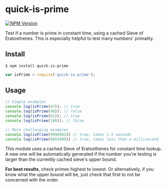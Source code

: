 # quick-is-prime

[![NPM Version](https://img.shields.io/npm/v/quick-is-prime.svg)](https://www.npmjs.com/package/quick-is-prime)

Test if a number is prime in constant time, using a cached Sieve of Eratosthenes. This is especially helpful to test many numbers' primality.

## Install

```
$ npm install quick-is-prime
```

```js
var isPrime = require('quick-is-prime');
```

## Usage

```js
// Simple examples
console.log(isPrime(47)); // true
console.log(isPrime(48)); // false
console.log(isPrime(61)); // true
console.log(isPrime(100)); // false

// More challenging examples
console.log(isPrime(9998903)) // true, takes 1.5 seconds
console.log(isPrime(9893899)) // true, takes less than a millisecond
```

This module uses a cached Sieve of Eratosthenes for constant time lookup. A new one will be automatically generated if the number you're testing is larger than the currently cached sieve's upper bound.

**For best results**, check primes highest to lowest. Or alternatively, if you know what the upper bound will be, just check that first to not be concerned with the order.
